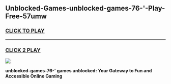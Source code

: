 
## Unblocked-Games-unblocked-games-76-'-Play-Free-57umw
<h3>
<a href="https://premium76.site?title=unblocked-games-76-'&ref=23A">CLICK TO PLAY</a></h3>
<hr>

<h3>
<a href="https://premium76.site?title=unblocked-games-76-'&ref=23A">CLICK 2 PLAY</a>
  
</h3>

<a href="https://premium76.site?title=unblocked-games-76-'&ref=23A"><img src="https://clearcache.store/games.png"></a>


**unblocked-games-76-' games unblocked: Your Gateway to Fun and Accessible Online Gaming**
